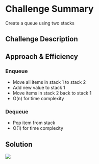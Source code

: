 # Challenge Summary
<!-- Short summary or background information -->
Create a queue using two stacks
## Challenge Description
<!-- Description of the challenge -->

## Approach & Efficiency
<!-- What approach did you take? Why? What is the Big O space/time for this approach? -->
### Enqueue 
- Move all items in stack 1 to stack 2
- Add new value to stack 1
- Move items in stack 2 back to stack 1
- O(n) for time complexity

### Dequeue
- Pop item from stack
- O(1) for time complexity
## Solution
<!-- Embedded whiteboard image -->
![](/img/q-with-stack.jpeg)
